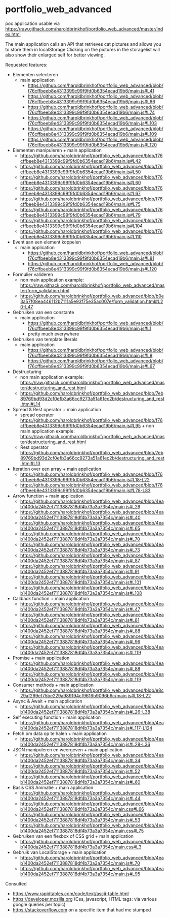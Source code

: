 # portfolio_web_advanced
poc application usable via https://raw.githack.com/haroldbrinkhof/portfolio_web_advanced/master/index.html

The main application calls an API that retrieves cat pictures and allows you to store them in localStorage
Clicking on the pictures in the storagelist will also show their enlarged self for better viewing.


Requested features:
-    Elementen selecteren
      + main application
         - 	https://github.com/haroldbrinkhof/portfolio_web_advanced/blob/f76cffbeeb8e4313399c99f9fd0b6354ecad19b6/main.js#L41
         - 	https://github.com/haroldbrinkhof/portfolio_web_advanced/blob/f76cffbeeb8e4313399c99f9fd0b6354ecad19b6/main.js#L66
         - 	https://github.com/haroldbrinkhof/portfolio_web_advanced/blob/f76cffbeeb8e4313399c99f9fd0b6354ecad19b6/main.js#L74
         - 	https://github.com/haroldbrinkhof/portfolio_web_advanced/blob/f76cffbeeb8e4313399c99f9fd0b6354ecad19b6/main.js#L103
         - 	https://github.com/haroldbrinkhof/portfolio_web_advanced/blob/f76cffbeeb8e4313399c99f9fd0b6354ecad19b6/main.js#L109
         - 	https://github.com/haroldbrinkhof/portfolio_web_advanced/blob/f76cffbeeb8e4313399c99f9fd0b6354ecad19b6/main.js#L120  
-    Elementen manipuleren
    + main application
       - https://github.com/haroldbrinkhof/portfolio_web_advanced/blob/f76cffbeeb8e4313399c99f9fd0b6354ecad19b6/main.js#L42
       - https://github.com/haroldbrinkhof/portfolio_web_advanced/blob/f76cffbeeb8e4313399c99f9fd0b6354ecad19b6/main.js#L50
       - https://github.com/haroldbrinkhof/portfolio_web_advanced/blob/f76cffbeeb8e4313399c99f9fd0b6354ecad19b6/main.js#L60
       - https://github.com/haroldbrinkhof/portfolio_web_advanced/blob/f76cffbeeb8e4313399c99f9fd0b6354ecad19b6/main.js#L67
       - https://github.com/haroldbrinkhof/portfolio_web_advanced/blob/f76cffbeeb8e4313399c99f9fd0b6354ecad19b6/main.js#L75
       - https://github.com/haroldbrinkhof/portfolio_web_advanced/blob/f76cffbeeb8e4313399c99f9fd0b6354ecad19b6/main.js#L79
       - https://github.com/haroldbrinkhof/portfolio_web_advanced/blob/f76cffbeeb8e4313399c99f9fd0b6354ecad19b6/main.js#L104
       - https://github.com/haroldbrinkhof/portfolio_web_advanced/blob/f76cffbeeb8e4313399c99f9fd0b6354ecad19b6/main.js#L110
-    Event aan een element koppelen
     + main application
       - https://github.com/haroldbrinkhof/portfolio_web_advanced/blob/f76cffbeeb8e4313399c99f9fd0b6354ecad19b6/main.js#L81
       - https://github.com/haroldbrinkhof/portfolio_web_advanced/blob/f76cffbeeb8e4313399c99f9fd0b6354ecad19b6/main.js#L120
-    Formulier valideren
     + non main application example:   https://raw.githack.com/haroldbrinkhof/portfolio_web_advanced/master/form_validation.html
     + https://github.com/haroldbrinkhof/portfolio_web_advanced/blob/b0e3a57f08ea446112b7111a5e93f75e35ac007e/form_validation.html#L20-L47
-    Gebruiken van een constante
     + main application
       - https://github.com/haroldbrinkhof/portfolio_web_advanced/blob/f76cffbeeb8e4313399c99f9fd0b6354ecad19b6/main.js#L1
       - pretty much everywhere
-    Gebruiken van template literals
     + main application
       - https://github.com/haroldbrinkhof/portfolio_web_advanced/blob/f76cffbeeb8e4313399c99f9fd0b6354ecad19b6/main.js#L8
       - https://github.com/haroldbrinkhof/portfolio_web_advanced/blob/f76cffbeeb8e4313399c99f9fd0b6354ecad19b6/main.js#L67 
-    Destructuring
     + non main application example:   https://raw.githack.com/haroldbrinkhof/portfolio_web_advanced/master/destructuring_and_rest.html
     + https://github.com/haroldbrinkhof/portfolio_web_advanced/blob/7eb89769bd93d2cf0efb3a66cc9273a51a61ec2b/destructuring_and_rest.html#L14   
-    Spread & Rest operator
    + main application
     - spread operator https://github.com/haroldbrinkhof/portfolio_web_advanced/blob/f76cffbeeb8e4313399c99f9fd0b6354ecad19b6/main.js#L95
    + non main application example:   https://raw.githack.com/haroldbrinkhof/portfolio_web_advanced/master/destructuring_and_rest.html
      - Rest operator https://github.com/haroldbrinkhof/portfolio_web_advanced/blob/7eb89769bd93d2cf0efb3a66cc9273a51a61ec2b/destructuring_and_rest.html#L13
-    Iteration over een array
    + main application
     - https://github.com/haroldbrinkhof/portfolio_web_advanced/blob/f76cffbeeb8e4313399c99f9fd0b6354ecad19b6/main.js#L18-L22
     - https://github.com/haroldbrinkhof/portfolio_web_advanced/blob/f76cffbeeb8e4313399c99f9fd0b6354ecad19b6/main.js#L78-L83
-    Arrow function
    + main application
     - https://github.com/haroldbrinkhof/portfolio_web_advanced/blob/4eab1400da2452ef7113887818df4b73a3a7354c/main.js#L26
     - https://github.com/haroldbrinkhof/portfolio_web_advanced/blob/4eab1400da2452ef7113887818df4b73a3a7354c/main.js#L40
     - https://github.com/haroldbrinkhof/portfolio_web_advanced/blob/4eab1400da2452ef7113887818df4b73a3a7354c/main.js#L65
     - https://github.com/haroldbrinkhof/portfolio_web_advanced/blob/4eab1400da2452ef7113887818df4b73a3a7354c/main.js#L70
     - https://github.com/haroldbrinkhof/portfolio_web_advanced/blob/4eab1400da2452ef7113887818df4b73a3a7354c/main.js#L73
     - https://github.com/haroldbrinkhof/portfolio_web_advanced/blob/4eab1400da2452ef7113887818df4b73a3a7354c/main.js#L87
     - https://github.com/haroldbrinkhof/portfolio_web_advanced/blob/4eab1400da2452ef7113887818df4b73a3a7354c/main.js#L91
     - https://github.com/haroldbrinkhof/portfolio_web_advanced/blob/4eab1400da2452ef7113887818df4b73a3a7354c/main.js#L101
     - https://github.com/haroldbrinkhof/portfolio_web_advanced/blob/4eab1400da2452ef7113887818df4b73a3a7354c/main.js#L108 
-    Callback function
    + main application
     - https://github.com/haroldbrinkhof/portfolio_web_advanced/blob/4eab1400da2452ef7113887818df4b73a3a7354c/main.js#L47
     - https://github.com/haroldbrinkhof/portfolio_web_advanced/blob/4eab1400da2452ef7113887818df4b73a3a7354c/main.js#L81
     - https://github.com/haroldbrinkhof/portfolio_web_advanced/blob/4eab1400da2452ef7113887818df4b73a3a7354c/main.js#L88
     - https://github.com/haroldbrinkhof/portfolio_web_advanced/blob/4eab1400da2452ef7113887818df4b73a3a7354c/main.js#L96
     - https://github.com/haroldbrinkhof/portfolio_web_advanced/blob/4eab1400da2452ef7113887818df4b73a3a7354c/main.js#L119
-    Promise
    + main application
     - https://github.com/haroldbrinkhof/portfolio_web_advanced/blob/4eab1400da2452ef7113887818df4b73a3a7354c/main.js#L88
     - https://github.com/haroldbrinkhof/portfolio_web_advanced/blob/4eab1400da2452ef7113887818df4b73a3a7354c/main.js#L119
-    Consumer methods
    + main application
     - https://github.com/haroldbrinkhof/portfolio_web_advanced/blob/e8c29af299ef75be229a989194cf9616b9096b6c/main.js#L18-L22
-    Async & Await
    + main application
     - https://github.com/haroldbrinkhof/portfolio_web_advanced/blob/4eab1400da2452ef7113887818df4b73a3a7354c/main.js#L26-L38
-    Self executing function
    + main application
     - https://github.com/haroldbrinkhof/portfolio_web_advanced/blob/4eab1400da2452ef7113887818df4b73a3a7354c/main.js#L117-L124
-    Fetch om data op te halen
    + main application
     - https://github.com/haroldbrinkhof/portfolio_web_advanced/blob/4eab1400da2452ef7113887818df4b73a3a7354c/main.js#L28-L36
-    JSON manipuleren en weergeven
    + main application
     - https://github.com/haroldbrinkhof/portfolio_web_advanced/blob/4eab1400da2452ef7113887818df4b73a3a7354c/main.js#L34
     - https://github.com/haroldbrinkhof/portfolio_web_advanced/blob/4eab1400da2452ef7113887818df4b73a3a7354c/main.js#L52
     - https://github.com/haroldbrinkhof/portfolio_web_advanced/blob/4eab1400da2452ef7113887818df4b73a3a7354c/main.js#L60
-    Basis CSS Animatie
    + main application
     - https://github.com/haroldbrinkhof/portfolio_web_advanced/blob/4eab1400da2452ef7113887818df4b73a3a7354c/main.js#L44
     - https://github.com/haroldbrinkhof/portfolio_web_advanced/blob/4eab1400da2452ef7113887818df4b73a3a7354c/main.css#L66
     - https://github.com/haroldbrinkhof/portfolio_web_advanced/blob/4eab1400da2452ef7113887818df4b73a3a7354c/main.js#L53
     - https://github.com/haroldbrinkhof/portfolio_web_advanced/blob/4eab1400da2452ef7113887818df4b73a3a7354c/main.css#L75
-    Gebruiken van een flexbox of CSS grid
    + main application
     - https://github.com/haroldbrinkhof/portfolio_web_advanced/blob/4eab1400da2452ef7113887818df4b73a3a7354c/main.css#L3
-    Gebruik van LocalStorage
    + main application
     - https://github.com/haroldbrinkhof/portfolio_web_advanced/blob/4eab1400da2452ef7113887818df4b73a3a7354c/main.js#L70
     - https://github.com/haroldbrinkhof/portfolio_web_advanced/blob/4eab1400da2452ef7113887818df4b73a3a7354c/main.js#L95
 
Consulted
- 	https://www.rapidtables.com/code/text/ascii-table.html
- 	https://developer.mozilla.org (Css, javascript, HTML tags: via various google queries per topic)
- 	https://stackoverflow.com on a specific item that had me stumped
